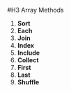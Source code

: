 #H3 Array Methods
1. **Sort**
2. **Each**
3. **Join**
4. **Index**
5. **Include**
6. **Collect**
7. **First**
8. **Last**
9. **Shuffle**
